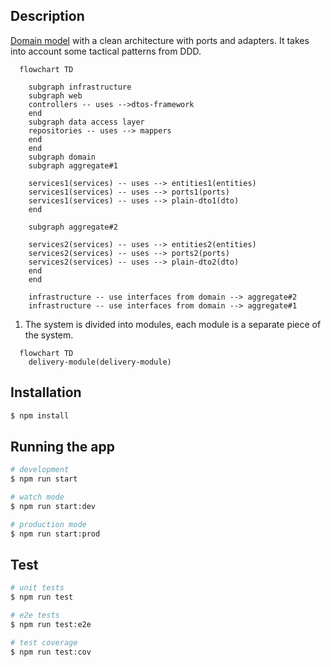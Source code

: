 ## Description

[Domain model](https://martinfowler.com/eaaCatalog/domainModel.html) with a clean architecture with ports and adapters. It takes into account some tactical patterns from DDD.

```mermaid
  flowchart TD

    subgraph infrastructure
    subgraph web
    controllers -- uses -->dtos-framework
    end
    subgraph data access layer
    repositories -- uses --> mappers
    end
    end
    subgraph domain
    subgraph aggregate#1

    services1(services) -- uses --> entities1(entities)
    services1(services) -- uses --> ports1(ports)
    services1(services) -- uses --> plain-dto1(dto)
    end

    subgraph aggregate#2

    services2(services) -- uses --> entities2(entities)
    services2(services) -- uses --> ports2(ports)
    services2(services) -- uses --> plain-dto2(dto)
    end
    end

    infrastructure -- use interfaces from domain --> aggregate#2
    infrastructure -- use interfaces from domain --> aggregate#1
```

1. The system is divided into modules, each module is a separate piece of the system.

```mermaid
  flowchart TD
    delivery-module(delivery-module)
```


## Installation

```bash
$ npm install
```

## Running the app

```bash
# development
$ npm run start

# watch mode
$ npm run start:dev

# production mode
$ npm run start:prod
```

## Test

```bash
# unit tests
$ npm run test

# e2e tests
$ npm run test:e2e

# test coverage
$ npm run test:cov
```
